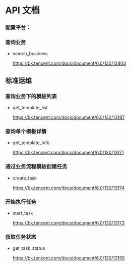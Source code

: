 # API 文档

### 配置平台：

### 查询业务

- search_business

  https://bk.tencent.com/docs/document/6.0/130/13403

## 标准运维

### 查询业务下的模板列表

- get_template_list

  https://bk.tencent.com/docs/document/6.0/130/13187

### 查询单个模板详情

- get_template_info

  https://bk.tencent.com/docs/document/6.0/130/13171

### 通过业务流程模板创建任务

- create_task

  https://bk.tencent.com/docs/document/6.0/130/13174

### 开始执行任务

- start_task

  https://bk.tencent.com/docs/document/6.0/130/13173

### 获取任务状态

- get_task_status

  https://bk.tencent.com/docs/document/6.0/130/13159




